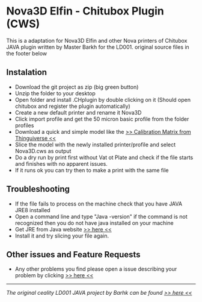 # Nova3D Elfin - Chitubox Plugin (CWS)

This is a adaptation for Nova3D Elfin and other Nova printers of Chitubox JAVA plugin written by Master Barkh for the LD001. original source files in the footer below

## Instalation

- Download the git project as zip (big green button)
- Unzip the folder to your desktop
- Open folder and install .CHplugin by double clicking on it (Should open chitubox and register the plugin automatically)
- Create a new default printer and rename it Nova3D
- Click import profile and get the 50 micron basic profile from the folder profiles
- Download a quick and simple model like the [>> Calibration Matrix from Thinguiverse <<](https://www.thingiverse.com/thing:165389)
- Slice the model with the newly installed printer/profile and select Nova3D.cws as output
- Do a dry run by print first without Vat ot Plate and check if the file starts and finishes with no apparent issues.
- If it runs ok you can try then to make a print with the same file

## Troubleshooting

 - If the file fails to process on the machine check that you have JAVA JRE8 installed
 - Open a command line and type "Java -version" if the command is not recognized then you do not have java installed on your machine
 - Get JRE from Java website [>> here <<](https://www.oracle.com/technetwork/java/javase/downloads/jre8-downloads-2133155.html)
 - Install it and try slicing your file again.

## Other issues and Feature Requests

- Any other problems you find please open a issue describing your problem by clicking [>> here <<](https://github.com/opensourcemanufacturing/Nova3D-Elfin/issues/new)



----
*The original ceality LD001 JAVA project by Barhk can be found [>> here <<](https://www.dropbox.com/sh/9eqqny9e2jqq362/AABAShOrNRETwwQUG7y-CDZOa?dl=0)*
